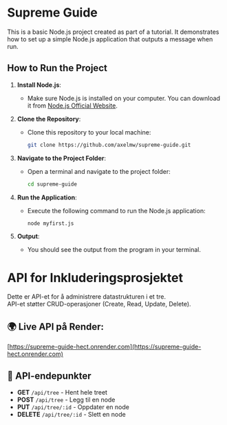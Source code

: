 # Supreme Guide

This is a basic Node.js project created as part of a tutorial. It demonstrates how to set up a simple Node.js application that outputs a message when run.

## How to Run the Project

1. **Install Node.js**:
   - Make sure Node.js is installed on your computer. You can download it from [Node.js Official Website](https://nodejs.org/).

2. **Clone the Repository**:
   - Clone this repository to your local machine:
     ```bash
     git clone https://github.com/axelmw/supreme-guide.git
     ```

3. **Navigate to the Project Folder**:
   - Open a terminal and navigate to the project folder:
     ```bash
     cd supreme-guide
     ```

4. **Run the Application**:
   - Execute the following command to run the Node.js application:
     ```bash
     node myfirst.js
     ```

5. **Output**:
   - You should see the output from the program in your terminal.

# API for Inkluderingsprosjektet

Dette er API-et for å administrere datastrukturen i et tre.  
API-et støtter CRUD-operasjoner (Create, Read, Update, Delete).  

## 🌍 Live API på Render:
[https://supreme-guide-hect.onrender.com](https://supreme-guide-hect.onrender.com)

## 📌 API-endepunkter
- **GET** `/api/tree` - Hent hele treet
- **POST** `/api/tree` - Legg til en node
- **PUT** `/api/tree/:id` - Oppdater en node
- **DELETE** `/api/tree/:id` - Slett en node
